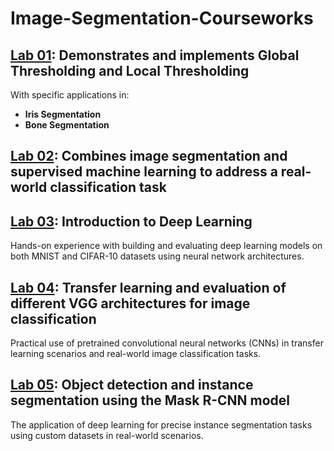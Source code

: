 # Image-Segmentation-Courseworks

## [Lab 01](https://github.com/nvtnhan/Image-Segmentation/tree/main/Lab01): Demonstrates and implements **Global Thresholding** and **Local Thresholding**
With specific applications in:
- **Iris Segmentation**
- **Bone Segmentation**

## [Lab 02](https://github.com/nvtnhan/Image-Segmentation/tree/main/Lab02): Combines image segmentation and supervised machine learning to address a real-world classification task

## [Lab 03](https://github.com/nvtnhan/Image-Segmentation/tree/main/Lab03): Introduction to Deep Learning
Hands-on experience with building and evaluating deep learning models on both MNIST and CIFAR-10 datasets using neural network architectures.

## [Lab 04](https://github.com/nvtnhan/Image-Segmentation/tree/main/Lab04): Transfer learning and evaluation of different VGG architectures for image classification
Practical use of pretrained convolutional neural networks (CNNs) in transfer learning scenarios and real-world image classification tasks.

## [Lab 05](https://github.com/nvtnhan/Image-Segmentation/tree/main/Lab05): Object detection and instance segmentation using the Mask R-CNN model
The application of deep learning for precise instance segmentation tasks using custom datasets in real-world scenarios.
